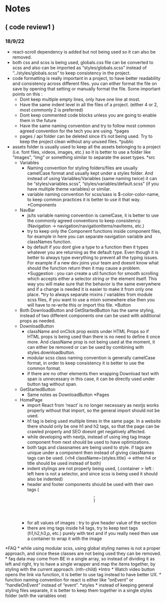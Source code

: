 # Notes 
## ( code review1 )
### 18/9/22

* react-scroll dependency is added but not being used so it can also be removed.
* both css and scss is being used, globals.css file can be converted to scss and also can be imported as “styles/globals.scss” instead of “../styles/globals.scss” to keep consistency in the project.
* code formatting is really important in a project, to have better readability and consistency across different files. you can either format the file on save by opening that setting or manually format the file. Some important points on this :
    * Dont keep multiple empty lines, only have one line at most.
    * Have the same indent level in all the files of a project. (either 4 or 2, most commonly 2 is preferred)
    * Dont keep commented code blocks unless you are going to enable them in the future
    * Have the same naming convention and try to follow most common agreed convention for the tech you are using.
*pages
    * pages / api folder can be deleted since it’s not being used. Try to keep the project clean without any unused files.
*public
* assets folder is usually used to keep all the assets belonging to a project (i.e. font files, videos, images, etc.) so it is better to use a folder like “images”, “img” or something similar to separate the asset types.
*src
    * Variables
      * Naming convention for styling folders/files are usually camelCase format and usually kept under a styles folder. And instead of using Variables/Variables (same naming twice) it can be “styles/variables.scss”, “styles/variables/default.scss” (if you have multiple theme variables) or similar.
      * variable naming convention for scss/sass is $-color-color-name, to keep common practices it is better to use it that way.
*Components
    * NavBar
      * js/ts variable naming convention is camelCase, it is better to use the commonly agreed conventions to keep consistency. (Navigation -> navigation/navigationItems/navItems, etc.)
      * try to keep only the Component functions inside component files, for example in here you can separate navigation variable and classNames function.
      * by default if you dont give a type to a function then it types whatever you are returning as the default type. Even though it is better to always type everything to prevent all the typing issues. For example if a new dev joins your team and doesnt know what should the function return then it may cause a problem.
      *Suggestion : you can create a util function for smooth scrolling which accepts either a selector string or the element itself. This way you will make sure that the behavior is the same everywhere and if a change is needed it is easier to make it from only one place.
      *try to always separate mixins / variables from module scss files, if you want to use a mixin somewhere else then you will have to re-write this or import this file.
*Button
    * Both DownloadButton and GetStartedButton has the same styling, instead of two different components one can be used with additional props as needed.
    * DownloadButton
      * className and onClick prop exists under HTML Props so if HTML props is being used than there is no need to define it once more. And className prop is not being used at the moment, it can either be removed or can be used by combining with styles.downloadbutton.
      * modular scss class naming convention is generally camelCase format, in order to keep consistency it is better to use the common format.
      * if there are no other elements then wrapping Download text with span is unnecessary in this case, it can be directly used under button tag without span.
    * GetStartedButton
      * Same notes as DownloadButton
*Pages
    * HomePage
      * import React from ‘react’ is no longer necessary as nextjs works properly without that import, so the general import should not be used.
      * h1 tag is being used multiple times in the same page. In a website there should only be one h1 and h2 tags, so that the page can be crawled properly and SEO doesnt get negatively affected.
      * while developing with nextjs, instead of using img tag Image component from next should be used to have optimizations.
      * both tags and classnames are being used to style. if tags are unique under a component then instead of giving classNames tags can be used. (<h4 className={styles.title} -> either h4 or title should be used instead of both)
      * indent stylings are not properly being used, (.container > left : left here is not a selector, and since scss is being used it should also be indented)
      * header and footer components should be used with their own tags (<header>, <footer>)
      * for alt values of images : try to give header value of the section
      * there are img tags inside h4 tags, try to keep text tags (h1,h2,h3,p, etc.) purely with text and if you really need then use a container to wrap it with the image

*FAQ
        * while using modular scss, using global styling names is not a proper approach, and since these classes are not being used they can be removed.
        * faq data may come from BE in a single array, so instead of dividing it as left and right, try to have a single wrapper and map the items together, by styling with the current approach. (nth-child)
*Intro
        * Watch video button opens the link via function, it is better to use <a> tag instead to have better UX.
        * function naming convention for react is either like “onEvent” or “handleOnEvent” instead of “event”.
*styles
        * instead of keeping general styling files separate, it is better to keep them together in a single styles folder (with the variables one)
